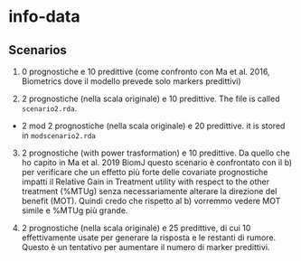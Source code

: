 # info-data

## Scenarios
1. 0 prognostiche e 10 predittive (come confronto con Ma et al. 2016, Biometrics dove il modello prevede solo markers predittivi)

2. 2 prognostiche (nella scala originale) e 10 predittive. The file is called `scenario2.rda`.
  
  - 2 mod 2 prognostiche (nella scala originale) e 20 predittive. 
    it is stored in `modscenario2.rda`

3. 2 prognostiche (with power trasformation) e 10 predittive. Da quello che ho capito in Ma et al. 2019 BiomJ questo scenario è confrontato con il b) per verificare che un effetto più forte delle covariate prognostiche impatti il Relative Gain in Treatment utility with respect to the other treatment (%MTUg) senza necessariamente alterare la direzione del benefit (MOT). Quindi credo che rispetto al b) vorremmo vedere MOT simile e %MTUg più grande.

4. 2 prognostiche (nella scala originale) e 25 predittive, di cui 10 effettivamente usate per generare la risposta e le restanti di rumore. Questo è un tentativo per aumentare il numero di marker predittivi.